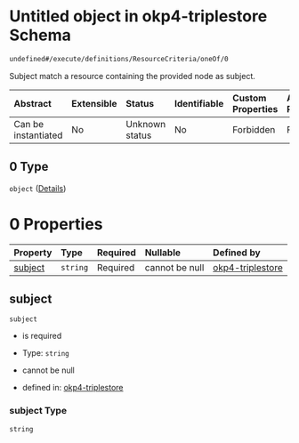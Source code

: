 # Untitled object in okp4-triplestore Schema

```txt
undefined#/execute/definitions/ResourceCriteria/oneOf/0
```

Subject match a resource containing the provided node as subject.

| Abstract            | Extensible | Status         | Identifiable | Custom Properties | Additional Properties | Access Restrictions | Defined In                                                                     |
| :------------------ | :--------- | :------------- | :----------- | :---------------- | :-------------------- | :------------------ | :----------------------------------------------------------------------------- |
| Can be instantiated | No         | Unknown status | No           | Forbidden         | Forbidden             | none                | [okp4-triplestore.json\*](schema/okp4-triplestore.json "open original schema") |

## 0 Type

`object` ([Details](okp4-triplestore-executemsg-definitions-resourcecriteria-oneof-0.md))

# 0 Properties

| Property            | Type     | Required | Nullable       | Defined by                                                                                                                                                                              |
| :------------------ | :------- | :------- | :------------- | :-------------------------------------------------------------------------------------------------------------------------------------------------------------------------------------- |
| [subject](#subject) | `string` | Required | cannot be null | [okp4-triplestore](okp4-triplestore-executemsg-definitions-resourcecriteria-oneof-0-properties-subject.md "undefined#/execute/definitions/ResourceCriteria/oneOf/0/properties/subject") |

## subject



`subject`

*   is required

*   Type: `string`

*   cannot be null

*   defined in: [okp4-triplestore](okp4-triplestore-executemsg-definitions-resourcecriteria-oneof-0-properties-subject.md "undefined#/execute/definitions/ResourceCriteria/oneOf/0/properties/subject")

### subject Type

`string`
